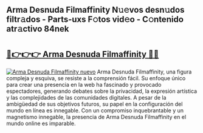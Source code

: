 ## Arma Desnuda Filmaffinity N𝚞𝚎vos desn𝚞dos filtr𝚊dos - Parts-uxs F𝚘tos vid𝚎o - C𝚘ntenido atr𝚊ctivo 84nek

# <h2><a href="http://mb0rrzy.tromn.icu/?c=Arma+Desnuda+Filmaffinity">🔗👉👉👉 Arma Desnuda Filmaffinity 🔗🔗</a></h2>

[![Arma Desnuda Filmaffinity nuevo](https://i.imgur.com/pEAQMta.gif)](http://mb0rrzy.tromn.icu/?c=Arma+Desnuda+Filmaffinity)
Arma Desnuda Filmaffinity, una figura compleja y esquiva, se resiste a la comprensión fácil. Su enfoque único para crear una presencia en la web ha fascinado y provocado espectadores, generando debates sobre la privacidad, la expresión artística y las complejidades de las comunidades digitales. A pesar de la ambigüedad de sus objetivos futuros, su papel en la configuración del mundo en línea es innegable. Con un compromiso inquebrantable y un magnetismo innegable, la presencia de Arma Desnuda Filmaffinity en el mundo online es imparable.
